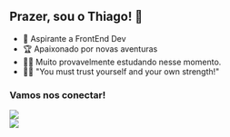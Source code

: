 ## Prazer, sou o Thiago! 👋

- 🔭 Aspirante a FrontEnd Dev
- 🏆 Apaixonado por novas aventuras
- 🤷‍♂️ Muito provavelmente estudando nesse momento.
- 🧙‍♂️ "You must trust yourself and your own strength!"

### Vamos nos conectar!

<div>
  <a href="https://twitter.com/thiagomartns_" target="_blank"><img src="https://img.shields.io/badge/Twitter-1DA1F2?style=for-the-badge&logo=twitter&logoColor=white"></a>
</div>
<div>
  <a href="https://www.linkedin.com/in/thiago-oliveira-43a642b5/" target="_blank"><img src="https://img.shields.io/badge/LinkedIn-0077B5?style=for-the-badge&logo=linkedin&logoColor=white"></a>
</div>

